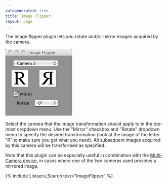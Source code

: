 ```yaml
---
autogenerated: true
title: Image Flipper
layout: page
---
```


The image flipper plugin lets you rotate and/or mirror images acquired
by the camera.

![](media/ImageFlipper.png "media/ImageFlipper.png")

Select the camera that the image transformation should apply to in the
top-most dropdown menu. Use the "Mirror" checkbox and "Rotate" dropdown
menu to specify the desired transformation (look at the image of the
letter "R" to make sure you get what you need). All subsequent images
acquired by this camera will be transformed as specified.

Note that this plugin can be especially useful in combination with the
[Multi-Camera device](Utilities#Multi-Camera "wikilink"), in cases where
one of the two cameras used provides a mirrored image.

{% include Listserv_Search text="ImageFlipper" %}

